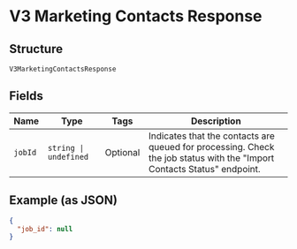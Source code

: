 
# V3 Marketing Contacts Response

## Structure

`V3MarketingContactsResponse`

## Fields

| Name | Type | Tags | Description |
|  --- | --- | --- | --- |
| `jobId` | `string \| undefined` | Optional | Indicates that the contacts are queued for processing. Check the job status with the "Import Contacts Status" endpoint. |

## Example (as JSON)

```json
{
  "job_id": null
}
```

